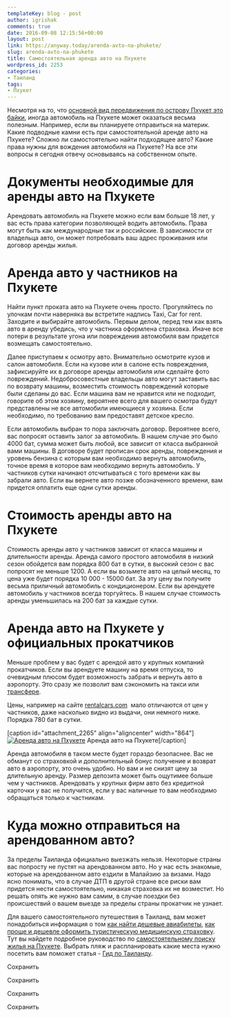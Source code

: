 ```yaml
---
templateKey: blog - post
author: igrishak
comments: true
date: 2016-09-08 12:15:56+00:00
layout: post
link: https://anyway.today/arenda-avto-na-phukete/
slug: arenda-avto-na-phukete
title: Самостоятельная аренда авто на Пхукете
wordpress_id: 2253
categories:
- Таиланд
tags:
- Пхукет
---
```


Несмотря на то, что [основной вид передвижения по острову Пхукет это байки](https://anyway.today/arenda-baika-na-phukete/), иногда автомобиль на Пхукете может оказаться весьма полезным. Например, если вы планируете отправиться на материк. Какие подводные камни есть при самостоятельной аренде авто на Пхукете? Сложно ли самостоятельно найти подходящее авто? Какие права нужны для вождения автомобиля на Пхукете? На все эти вопросы я сегодня отвечу основываясь на собственном опыте.




<!-- more -->





# Документы необходимые для аренды авто на Пхукете




Арендовать автомобиль на Пхукете можно если вам больше 18 лет, у вас есть права категории позволяющей водить автомобиль. Права могут быть как международные так и российские. В зависимости от владельца авто, он может потребовать ваш адрес проживания или договор аренды жилья.





# Аренда авто у частников на Пхукете




Найти пункт проката авто на Пхукете очень просто. Прогуляйтесь по улочкам почти наверняка вы встретите надпись Taxi, Car for rent. Заходите и выбирайте автомобиль. Первым делом, перед тем как взять авто в аренду убедись, что у частника оформлена страховка. Иначе все потери в результате угона или повреждения автомобиля вам придется возмещать самостоятельно.




Далее приступаем к осмотру авто. Внимательно осмотрите кузов и салон автомобиля. Если на кузове или в салоне есть повреждения, зафиксируйте их в договоре аренды автомобиля или сделайте фото повреждений. Недобросовестные владельцы авто могут заставить вас по возврату машины, возместить стоимость повреждений которые были сделаны до вас. Если машина вам не нравится или не подходит, говорите об этом хозяину, вероятнее всего для вашего осмотра будут представлены не все автомобили имеющиеся у хозяина. Если необходимо, по требованию вам предоставят детское кресло.




Если автомобиль выбран то пора заключать договор. Вероятнее всего, вас попросят оставить залог за автомобиль. В нашем случае это было 4000 бат, сумма может быть любой, все зависит от класса выбранной вами машины. В договоре будет прописан срок аренды, повреждения и уровень бензина с которым вам необходимо вернуть автомобиль, точное время в которое вам необходимо вернуть автомобиль. У частников сутки начинают отсчитываться с того времени как вы забрали авто. Если вы вернете авто позже обозначенного времени, вам придется оплатить еще одни сутки аренды.





# Стоимость аренды авто на Пхукете




Стоимость аренды авто у частников зависит от класса машины и длительности аренды. Аренда самого простого автомобиля в низкий сезон обойдется вам порядка 800 бат в сутки, в высокий сезон с вас попросят не меньше 1200. А если вы возьмете авто на целый месяц, то цена уже будет порядка 10 000 - 15000 бат. За эту цену вы получите весьма приличный автомобиль с кондиционером. Если вы арендуете автомобиль у частников всегда торгуйтесь. В нашем случае стоимость аренды уменьшилась на 200 бат за каждые сутки.





# Аренда авто на Пхукете у официальных прокатчиков




Меньше проблем у вас будет с арендой авто у крупных компаний прокатчиков. Если вы арендуете машину на время отпуска, то очевидным плюсом будет возможность забрать и вернуть авто в аэропорту. Это сразу же позволит вам сэкономить на такси или [трансфере](http://c1.travelpayouts.com/click?shmarker=14510&promo_id=151&source_type=link&type=click).




Цены, например на сайте [rentalcars.com](http://c13.travelpayouts.com/click?shmarker=14510&promo_id=456&source_type=link&type=click)  мало отличаются от цен у частников, даже насколько видно из выдачи, они немного ниже. Порядка 780 бат в сутки.




[caption id="attachment_2265" align="aligncenter" width="864"][![Аренда авто на Пхукете](https://anyway.today/wp-content/uploads/2016/09/TaiRentacar.png)](http://c13.travelpayouts.com/click?shmarker=14510&promo_id=456&source_type=link&type=click) Аренда авто на Пхукете[/caption]


Аренда автомобиля в таком месте будет гораздо безопаснее. Вас не обманут со страховкой и дополнительный бонус получение и возврат авто в аэропорту, это очень удобно. Но вам и не снизят цену за длительную аренду. Размер депозита может быть ощутимее больше чем у частников. Арендовать у крупных фирм авто без кредитной карточки у вас не получится, если у вас наличные то вам необходимо обращаться только к частникам.





# Куда можно отправиться на арендованном авто?




За пределы Таиланда официально выезжать нельзя. Некоторые страны вас попросту не пустят на арендованном авто. Но у нас есть знакомые, которые на арендованном авто ездили в Малайзию за визами. Надо ясно понимать, что в случае ДТП в другой стране все риски вам придется нести самостоятельно, никакая страховка их не возместит. Но решать опять же нужно вам самим, в случае поездки без происшествий о вашем выезде за пределы страны прокатчик не узнает.






Для вашего самостоятельного путешествия в Таиланд, вам может понадобиться информация о том [как найти дешевые авиабилеты](https://anyway.today/kak-naiti-deshevie-aviabileti/),  [как проще и дешевле оформить туристическую медицинскую страховку](https://anyway.today/zachem-nujna-turisticheskaya-medizinskay-strahovka/).  Тут вы найдете подробное руководство по [самостоятельному поиску жилья на Пхукете](https://anyway.today/samostoyatelnii-poisk-i-arendanedorogogo-jiliya-na-phukete/). Выбрать пляж и распланировать какие места нужно посетить вам поможет статья - [Гид по Таиланду](https://anyway.today/gid-po-tailandu/).



Сохранить

Сохранить

Сохранить

Сохранить
